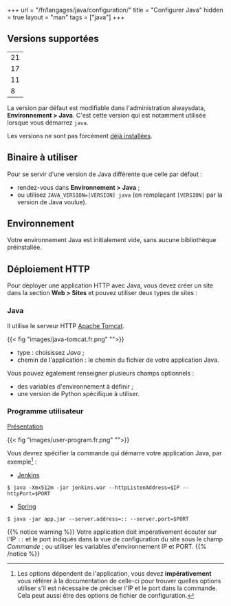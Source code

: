 +++
url = "/fr/langages/java/configuration/"
title = "Configurer Java"
hidden = true
layout = "man"
tags = ["java"]
+++

## Versions supportées

| |
|----|
| 21 |
| 17 |
| 11 |
| 8  |

La version par défaut est modifiable dans l'administration alwaysdata, **Environnement > Java**. C'est cette version qui est notamment utilisée lorsque vous démarrez `java`.

Les versions ne sont pas forcément [déjà installées](languages#-versions).

## Binaire à utiliser

Pour se servir d'une version de Java différente que celle par défaut :

- rendez-vous dans **Environnement > Java** ;
- ou utilisez `JAVA_VERSION=[VERSION] java` (en remplaçant `[VERSION]` par la version de Java voulue).

## Environnement

Votre environnement Java est initialement vide, sans aucune bibliothèque préinstallée.

## Déploiement HTTP

Pour déployer une application HTTP avec Java, vous devez créer un site dans la section **Web > Sites** et pouvez utiliser deux types de sites :

### Java

Il utilise le serveur HTTP [Apache Tomcat](https://tomcat.apache.org/).

{{< fig "images/java-tomcat.fr.png" "">}}

* type : choisissez *Java* ;
* chemin de l'application : le chemin du fichier de votre application Java.

Vous pouvez également renseigner plusieurs champs optionnels :

* des variables d'environnement à définir ;
* une version de Python spécifique à utiliser.

### Programme utilisateur

[Présentation](sites/user-program)

{{< fig "images/user-program.fr.png" "">}}

Vous devrez spécifier la commande qui démarre votre application Java, par exemple[^1] :

- [Jenkins](https://www.jenkins.io/doc/book/installing/initial-settings/)

```
$ java -Xmx512m -jar jenkins.war --httpListenAddress=$IP --httpPort=$PORT
```
- [Spring](https://docs.spring.io/spring-boot/docs/current/reference/html/application-properties.html#appendix.application-properties.server)

```
$ java -jar app.jar --server.address=:: --server.port=$PORT
```

{{% notice warning %}}
Votre application doit impérativement écouter sur l'IP `::` et le port indiqués dans la vue de configuration du site sous le champ *Commande* ; ou utiliser les variables d'environnement IP et PORT.
{{% /notice %}}

[^1]: Les options dépendent de l'application, vous devez **impérativement** vous référer à la documentation de celle-ci pour trouver quelles options utiliser s'il est nécessaire de préciser l'IP et le port dans la commande. Cela peut aussi être des options de fichier de configuration.
